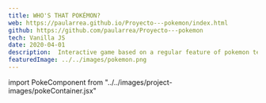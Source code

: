 ```yaml
---
title: WHO'S THAT POKÉMON?
web: https://paularrea.github.io/Proyecto---pokemon/index.html
github: https://github.com/paularrea/Proyecto---pokemon
tech: Vanilla JS
date: 2020-04-01
description:  Interactive game based on a regular feature of pokemon television episodes where the viwer guess the pokemon previusly shown as a dark silouette.
featuredImage: ../../images/pokemon.png
---
```

import PokeComponent from "../../images/project-images/pokeContainer.jsx"

<PokeComponent/>
